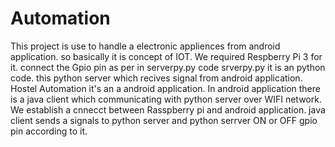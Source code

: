 # Automation
This project is use to handle a electronic appliences from android application.
so basically it is concept of IOT.
We required Respberry Pi 3 for it.
connect the Gpio pin as per in serverpy.py code
srverpy.py it is an python code. this python server which recives signal from android application.
Hostel Automation it's an a android application.
In android application there is a java client which communicating with python server over WIFI network.
We establish a cnnecct between Rasspberry pi and android application.
java client sends a signals to python server and python serrver ON or OFF gpio pin according to it.
